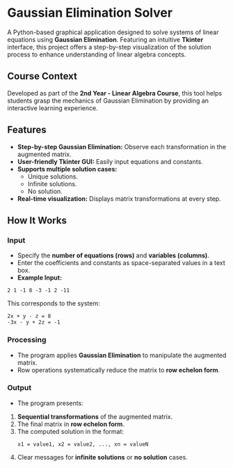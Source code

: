 # **Gaussian Elimination Solver**

A Python-based graphical application designed to solve systems of linear equations using **Gaussian Elimination**. Featuring an intuitive **Tkinter** interface, this project offers a step-by-step visualization of the solution process to enhance understanding of linear algebra concepts.

## **Course Context**
Developed as part of the **2nd Year - Linear Algebra Course**, this tool helps students grasp the mechanics of Gaussian Elimination by providing an interactive learning experience.

## **Features**
- **Step-by-step Gaussian Elimination:** Observe each transformation in the augmented matrix.
- **User-friendly Tkinter GUI:** Easily input equations and constants.
- **Supports multiple solution cases:**
  - Unique solutions.
  - Infinite solutions.
  - No solution.
- **Real-time visualization:** Displays matrix transformations at every step.

## **How It Works**
### **Input**
- Specify the **number of equations (rows)** and **variables (columns)**.
- Enter the coefficients and constants as space-separated values in a text box.
- **Example Input:**
```
2 1 -1 8 -3 -1 2 -11
```

This corresponds to the system:
```
2x + y - z = 8
-3x - y + 2z = -1
```

### **Processing**
- The program applies **Gaussian Elimination** to manipulate the augmented matrix.
- Row operations systematically reduce the matrix to **row echelon form**.

### **Output**
- The program presents:
1. **Sequential transformations** of the augmented matrix.
2. The final matrix in **row echelon form**.
3. The computed solution in the format:
   ```
   x1 = value1, x2 = value2, ..., xn = valueN
   ```
4. Clear messages for **infinite solutions** or **no solution** cases.
